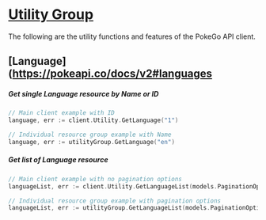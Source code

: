 # [Utility Group](https://pokeapi.co/docs/v2#utility-section)
The following are the utility functions and features of the PokeGo API client.

## [Language](https://pokeapi.co/docs/v2#languages

##### Get single Language resource by Name or ID
```go
// Main client example with ID
language, err := client.Utility.GetLanguage("1")

// Individual resource group example with Name
language, err := utilityGroup.GetLanguage("en")
```

##### Get list of Language resource 
```go
// Main client example with no pagination options
languageList, err := client.Utility.GetLanguageList(models.PaginationOptions{})

// Individual resource group example with pagination options
languageList, err := utilityGroup.GetLanguageList(models.PaginationOptions{Limit: 20, Offset: 20})
```

